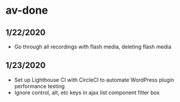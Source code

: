 # av-done

## 1/22/2020

- Go through all recordings with flash media, deleting flash media

## 1/23/2020

- Set up Lighthouse CI with CircleCI to automate WordPress plugin performance testing
- Ignore control, alt, etc keys in ajax list component filter box
